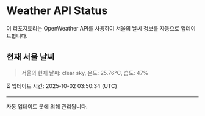 
# Weather API Status

이 리포지토리는 OpenWeather API를 사용하여 서울의 날씨 정보를 자동으로 업데이트합니다.

## 현재 서울 날씨
> 서울의 현재 날씨: clear sky, 온도: 25.76°C, 습도: 47%

⏳ 업데이트 시간: 2025-10-02 03:50:34 (UTC)

---
자동 업데이트 봇에 의해 관리됩니다.
